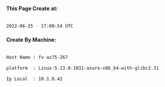 
   
#### This Page Create at:

```bash

2022-06-25 - 17:00:54 UTC

```

#### Create By Machine:

```bash

Host Name : fv-az75-267

platform  : Linux-5.13.0-1031-azure-x86_64-with-glibc2.31

Ip Local  : 10.1.0.42

```


